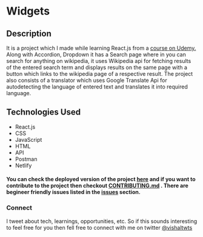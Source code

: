 # Widgets


## Description
It is a project which I made while learning React.js from a [course on Udemy.](https://www.udemy.com/course/react-redux/) Along with Accordion, Dropdown it has a Search page where in you can search for anything on wikipedia, it uses Wikipedia api for fetching results of the entered search term and displays results on the same page with a button which links to the wikipedia page of a respective result. The project also consists of a translator which uses Google Translate Api for autodetecting the language of entered text and translates it into required language.

## Technologies Used
- React.js
- CSS
- JavaScript
- HTML
- API
- Postman
- Netlify

#### You can check the deployed version of the project [here](https://wizardly-hoover-38f71b.netlify.app/) and if you want to contribute to the project then checkout [CONTRIBUTING.md](https://github.com/vishal-codes/react-widgets/blob/main/CONTRIBUTING.md) . There are begineer friendly issues listed in the [issues](https://github.com/vishal-codes/react-widgets/issues) section.

### Connect 
I tweet about tech, learnings, opportunities, etc. So if this sounds interesting to feel free for you then fell free to connect with me on twitter 
<a href="https://twitter.com/vishaltwts" rel="noreferrer" target="_blank">@vishaltwts</a>
